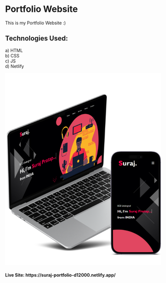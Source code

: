 # Portfolio Website
This is my Portfolio Website :)
 
## Technologies Used:

a) HTML <br>
b) CSS <br>
c) JS <br>
d) Netlify <br>


<p align="center">
  <img src="Portfolio/images/w3.png"/>
</p>

<h4> Live Site: https://suraj-portfolio-d12000.netlify.app/
